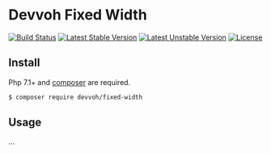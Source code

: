 # Devvoh Fixed Width

[![Build Status](https://travis-ci.org/devvoh/fixed-width.svg?branch=master)](https://travis-ci.org/devvoh/fixed-width)
[![Latest Stable Version](https://poser.pugx.org/devvoh/fixed-width/v/stable)](https://packagist.org/packages/devvoh/fixed-width)
[![Latest Unstable Version](https://poser.pugx.org/devvoh/fixed-width/v/unstable)](https://packagist.org/packages/devvoh/fixed-width)
[![License](https://poser.pugx.org/devvoh/fixed-width/license)](https://packagist.org/packages/devvoh/fixed-width)


## Install

Php 7.1+ and [composer](https://getcomposer.org) are required.

```bash
$ composer require devvoh/fixed-width
```

## Usage

...
